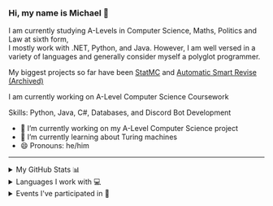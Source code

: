 ### Hi, my name is Michael 👋
I am currently studying A-Levels in Computer Science, Maths, Politics and Law at sixth form, <br>
I mostly work with .NET, Python, and Java. However, I am well versed in a variety of languages and generally consider myself a polyglot programmer.

My biggest projects so far have been [StatMC](https://github.com/Dinoosawruss/StatMC) and [Automatic Smart Revise (Archived)](https://github.com/Dinoosawruss/Automatic-Smart-Revise)

I am currently working on A-Level Computer Science Coursework

Skills: Python, Java, C#, Databases, and Discord Bot Development

- 🔭 I’m currently working on my A-Level Computer Science project 
- 🌱 I’m currently learning about Turing machines 
- 😄 Pronouns: he/him 

---

<details>
  <summary>My GitHub Stats 📊</summary>
  
  ![GitHub stats](https://github-readme-stats.vercel.app/api?username=Dinoosawruss&show_icons=true)  
  
  ![GitHub streak stats](https://github-readme-streak-stats.herokuapp.com/?user=Dinoosawruss)  
</details>

<details>
  <summary>Languages I work with 💻</summary>
  This is powered by wakatime and updates automatically as I write more code <br>
  NB: I tend to go through long periods of using one language therefore data could be thrown out by this depending on what I am working on when you are viewing this
  
  <img src="https://wakatime.com/share/@Dinoosawruss/ecfdff99-821c-4e4f-9e9b-d822c6bf22fe.svg" width="60%"/>
</details>

<details>
  <summary>Events I've participated in 📅</summary>
  - Hacktoberfest 2018 <br>
  - Hacktoberfest 2019 <br>
  - Hacktoberfest 2020 <br>
  - Advent of Code 2020 <br>
  - GitHub Universe 2020 <br>
  - Bebras 2020 <br>
  - British Informatics Olympiad 2021 <br>
</details>
